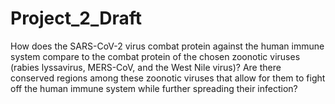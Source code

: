 # Project_2_Draft
How does the SARS-CoV-2 virus combat protein against the human immune system compare to the combat protein of the chosen zoonotic viruses (rabies lyssavirus, MERS-CoV, and the West Nile virus)? Are there conserved regions among these zoonotic viruses that allow for them to fight off the human immune system while further spreading their infection? 

